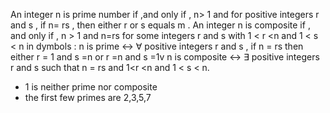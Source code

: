 An integer n is prime number if ,and only if , n> 1 and for positive integers r and s , if n= rs , then either r or s equals m . An integer n is composite if , and only if , n > 1 and n=rs for some integers r and s with 1 < r <n  and 1 < s < n 
in dymbols : 
n is prime  <-> $\forall$ positive integers r and s , if n = rs 
						 then either r = 1 and s =n or r =n and s =1v
n is composite <-> $\exists$ positive integers r and s such that n = rs 
							and 1<r <n and 1 < s < n. 

- 1 is neither prime nor composite 
- the first few primes are 2,3,5,7